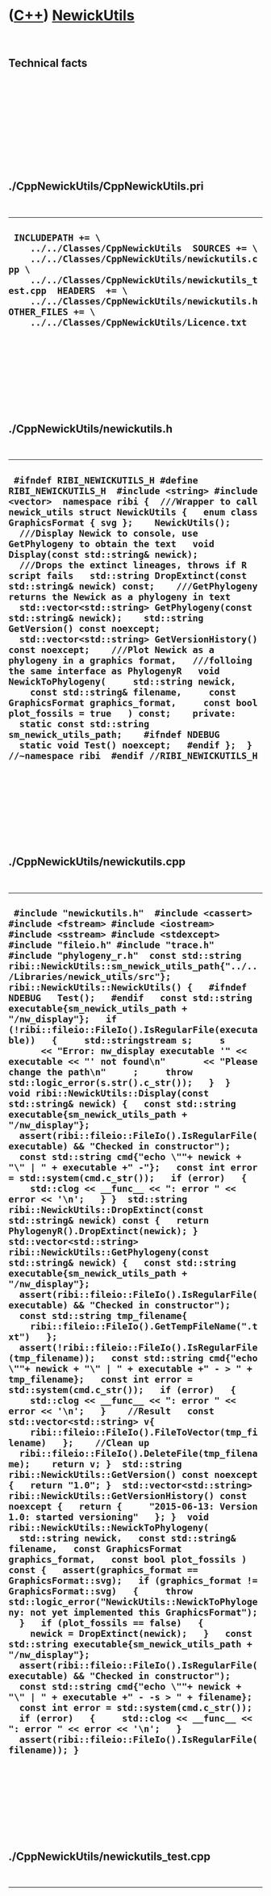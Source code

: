 



 

 

 

 

 

([C++](Cpp.md)) [NewickUtils](CppNewickUtils.md)
==================================================

 

Technical facts
---------------

 

 

 

 

 

 

./CppNewickUtils/CppNewickUtils.pri
-----------------------------------

 

  ----------------------------------------------------------------------------------------------------------------------------------------------------------------------------------------------------------------------------------------------------------------------------------------------------------
  ` INCLUDEPATH += \     ../../Classes/CppNewickUtils  SOURCES += \     ../../Classes/CppNewickUtils/newickutils.cpp \     ../../Classes/CppNewickUtils/newickutils_test.cpp  HEADERS  += \     ../../Classes/CppNewickUtils/newickutils.h  OTHER_FILES += \     ../../Classes/CppNewickUtils/Licence.txt`
  ----------------------------------------------------------------------------------------------------------------------------------------------------------------------------------------------------------------------------------------------------------------------------------------------------------

 

 

 

 

 

./CppNewickUtils/newickutils.h
------------------------------

 

  -------------------------------------------------------------------------------------------------------------------------------------------------------------------------------------------------------------------------------------------------------------------------------------------------------------------------------------------------------------------------------------------------------------------------------------------------------------------------------------------------------------------------------------------------------------------------------------------------------------------------------------------------------------------------------------------------------------------------------------------------------------------------------------------------------------------------------------------------------------------------------------------------------------------------------------------------------------------------------------------------------------------------------------------------------------------------------------------------------------------------------------------------------------------------------
  ` #ifndef RIBI_NEWICKUTILS_H #define RIBI_NEWICKUTILS_H  #include <string> #include <vector>  namespace ribi {  ///Wrapper to call newick_utils struct NewickUtils {   enum class GraphicsFormat { svg };    NewickUtils();     ///Display Newick to console, use GetPhylogeny to obtain the text   void Display(const std::string& newick);    ///Drops the extinct lineages, throws if R script fails   std::string DropExtinct(const std::string& newick) const;    ///GetPhylogeny returns the Newick as a phylogeny in text   std::vector<std::string> GetPhylogeny(const std::string& newick);    std::string GetVersion() const noexcept;   std::vector<std::string> GetVersionHistory() const noexcept;    ///Plot Newick as a phylogeny in a graphics format,   ///folloing the same interface as PhylogenyR   void NewickToPhylogeny(     std::string newick,     const std::string& filename,     const GraphicsFormat graphics_format,     const bool plot_fossils = true   ) const;    private:   static const std::string sm_newick_utils_path;    #ifndef NDEBUG   static void Test() noexcept;   #endif };  } //~namespace ribi  #endif //RIBI_NEWICKUTILS_H`
  -------------------------------------------------------------------------------------------------------------------------------------------------------------------------------------------------------------------------------------------------------------------------------------------------------------------------------------------------------------------------------------------------------------------------------------------------------------------------------------------------------------------------------------------------------------------------------------------------------------------------------------------------------------------------------------------------------------------------------------------------------------------------------------------------------------------------------------------------------------------------------------------------------------------------------------------------------------------------------------------------------------------------------------------------------------------------------------------------------------------------------------------------------------------------------

 

 

 

 

 

./CppNewickUtils/newickutils.cpp
--------------------------------

 

  -------------------------------------------------------------------------------------------------------------------------------------------------------------------------------------------------------------------------------------------------------------------------------------------------------------------------------------------------------------------------------------------------------------------------------------------------------------------------------------------------------------------------------------------------------------------------------------------------------------------------------------------------------------------------------------------------------------------------------------------------------------------------------------------------------------------------------------------------------------------------------------------------------------------------------------------------------------------------------------------------------------------------------------------------------------------------------------------------------------------------------------------------------------------------------------------------------------------------------------------------------------------------------------------------------------------------------------------------------------------------------------------------------------------------------------------------------------------------------------------------------------------------------------------------------------------------------------------------------------------------------------------------------------------------------------------------------------------------------------------------------------------------------------------------------------------------------------------------------------------------------------------------------------------------------------------------------------------------------------------------------------------------------------------------------------------------------------------------------------------------------------------------------------------------------------------------------------------------------------------------------------------------------------------------------------------------------------------------------------------------------------------------------------------------------------------------------------------------------------------------------------------------------------------------------------------------------------------------------------------------------------------------------------------------------------------------------------------------------------------------------------------------------------------------------------------------------------------------------------------------------------------------------------------------------------------------------------------------------------------------------------------------------------------------------------------------------------------------------------------------------------------------------------------------------------------------------------------------------------------------------------------------------
  ` #include "newickutils.h"  #include <cassert> #include <fstream> #include <iostream> #include <sstream> #include <stdexcept>  #include "fileio.h" #include "trace.h" #include "phylogeny_r.h"  const std::string ribi::NewickUtils::sm_newick_utils_path{"../../Libraries/newick_utils/src"};  ribi::NewickUtils::NewickUtils() {   #ifndef NDEBUG   Test();   #endif   const std::string executable{sm_newick_utils_path + "/nw_display"};   if (!ribi::fileio::FileIo().IsRegularFile(executable))   {     std::stringstream s;     s       << "Error: nw_display executable '" << executable << "' not found\n"       << "Please change the path\n"     ;     throw std::logic_error(s.str().c_str());   }  }  void ribi::NewickUtils::Display(const std::string& newick) {   const std::string executable{sm_newick_utils_path + "/nw_display"};   assert(ribi::fileio::FileIo().IsRegularFile(executable) && "Checked in constructor");   const std::string cmd{"echo \""+ newick + "\" | " + executable +" -"};   const int error = std::system(cmd.c_str());   if (error)   {     std::clog << __func__ << ": error " << error << '\n';   } }  std::string ribi::NewickUtils::DropExtinct(const std::string& newick) const {   return PhylogenyR().DropExtinct(newick); }  std::vector<std::string> ribi::NewickUtils::GetPhylogeny(const std::string& newick) {   const std::string executable{sm_newick_utils_path + "/nw_display"};   assert(ribi::fileio::FileIo().IsRegularFile(executable) && "Checked in constructor");   const std::string tmp_filename{     ribi::fileio::FileIo().GetTempFileName(".txt")   };   assert(!ribi::fileio::FileIo().IsRegularFile(tmp_filename));   const std::string cmd{"echo \""+ newick + "\" | " + executable +" - > " + tmp_filename};   const int error = std::system(cmd.c_str());   if (error)   {     std::clog << __func__ << ": error " << error << '\n';   }    //Result   const std::vector<std::string> v{     ribi::fileio::FileIo().FileToVector(tmp_filename)   };    //Clean up   ribi::fileio::FileIo().DeleteFile(tmp_filename);    return v; }  std::string ribi::NewickUtils::GetVersion() const noexcept {   return "1.0"; }  std::vector<std::string> ribi::NewickUtils::GetVersionHistory() const noexcept {   return {     "2015-06-13: Version 1.0: started versioning"   }; }  void ribi::NewickUtils::NewickToPhylogeny(   std::string newick,   const std::string& filename,   const GraphicsFormat graphics_format,   const bool plot_fossils ) const {   assert(graphics_format == GraphicsFormat::svg);   if (graphics_format != GraphicsFormat::svg)   {     throw std::logic_error("NewickUtils::NewickToPhylogeny: not yet implemented this GraphicsFormat");   }   if (plot_fossils == false)   {     newick = DropExtinct(newick);   }   const std::string executable{sm_newick_utils_path + "/nw_display"};   assert(ribi::fileio::FileIo().IsRegularFile(executable) && "Checked in constructor");   const std::string cmd{"echo \""+ newick + "\" | " + executable +" - -s > " + filename};   const int error = std::system(cmd.c_str());   if (error)   {     std::clog << __func__ << ": error " << error << '\n';   }   assert(ribi::fileio::FileIo().IsRegularFile(filename)); }`
  -------------------------------------------------------------------------------------------------------------------------------------------------------------------------------------------------------------------------------------------------------------------------------------------------------------------------------------------------------------------------------------------------------------------------------------------------------------------------------------------------------------------------------------------------------------------------------------------------------------------------------------------------------------------------------------------------------------------------------------------------------------------------------------------------------------------------------------------------------------------------------------------------------------------------------------------------------------------------------------------------------------------------------------------------------------------------------------------------------------------------------------------------------------------------------------------------------------------------------------------------------------------------------------------------------------------------------------------------------------------------------------------------------------------------------------------------------------------------------------------------------------------------------------------------------------------------------------------------------------------------------------------------------------------------------------------------------------------------------------------------------------------------------------------------------------------------------------------------------------------------------------------------------------------------------------------------------------------------------------------------------------------------------------------------------------------------------------------------------------------------------------------------------------------------------------------------------------------------------------------------------------------------------------------------------------------------------------------------------------------------------------------------------------------------------------------------------------------------------------------------------------------------------------------------------------------------------------------------------------------------------------------------------------------------------------------------------------------------------------------------------------------------------------------------------------------------------------------------------------------------------------------------------------------------------------------------------------------------------------------------------------------------------------------------------------------------------------------------------------------------------------------------------------------------------------------------------------------------------------------------------------------------------

 

 

 

 

 

./CppNewickUtils/newickutils\_test.cpp
--------------------------------------

 

  -----------------------------------------------------------------------------------------------------------------------------------------------------------------------------------------------------------------------------------------------------------------------------------------------------------------------------------------------------------------------------------------------------------------------------------------------------------------------------------------------------------------------------------------------------------------------------------------------------------------------------------------------------------------------------------------------------------------------------------------------------------------------------------------------------------------------------------------------------------------------------------------------------------------------------------------------------------------------------------------------------------------------------------------------------------------------------------------------------------------------------------------------------------------------------------------------------------------------------------------------------------------------------------------------------------------------------------------------------------------------------------------------------------------------------------------------------------------------------------------------------------------------------------------------------------------------------------------------------------------------------------------------------------------------------------------------------------------------------------------------------------------------------------------------------------------------------------------------------------------------------------------------------------------------------------------------------------------------------------------------------------------------------------------------------------------------------------------------------------------------------------------------------------------------------------------------------------------------------------------------------------------------------------------------------------------------------------------------------------------------------------------------------------------------------------------------------------------------------------------------------------------------------------------------------------------------------------------------------------------------------------------------------------------------------------------------------------------------------------------------------------------------------------------------------------------------------------------------------------------------------------------------------------------------------------------------------------------------------------
  ` #include "newickutils.h"  #include <cassert>  #include "fileio.h" #include "phylogeny_r.h" #include "testtimer.h" #include "trace.h"  #ifndef NDEBUG void ribi::NewickUtils::Test() noexcept {   {     static bool is_tested{false};     if (is_tested) return;     is_tested = true;   }   {     PhylogenyR();   }   const ribi::TestTimer test_timer(__func__,__FILE__,1.0);   const bool verbose{false};   if (verbose) { TRACE("GetPhylogeny"); }   {     const std::string newick{"(1,2);"};     std::vector<std::string> v{NewickUtils().GetPhylogeny(newick)};     assert(!v.empty());   }   if (verbose) { TRACE("DropExtinct"); }   {     assert(       NewickUtils().DropExtinct(            "(L:1,(((((XD:1,ZD:1):1,CE:2):1,(FE:2,EE:2):1):1,(GD:1,ID:1):1,BD:1):3,(AC:1,EC:1):1,(((TC:1,FD:2):1,QC:1,RC:1):1,((((AE:1,BE:1):1,(WD:1,YD:1):1):1,HD:1):2,MC:1):1):1):3);"       ) == "((((XD:1,ZD:1):1,CE:2):1,(FE:2,EE:2):1):4,((AE:1,BE:1):1,(WD:1,YD:1):1):5);"     );   }   if (verbose) { TRACE("NewickToPhylogeny on easy phylogeny"); }   {     const std::string temp_svg_filename{       ribi::fileio::FileIo().GetTempFileName(".svg")     };     const bool plot_fossils{true};     const std::string newick{"((F:2,G:2):1,H:3);"};     NewickUtils().NewickToPhylogeny(       newick,       temp_svg_filename,       NewickUtils::GraphicsFormat::svg,       plot_fossils     );     assert(ribi::fileio::FileIo().IsRegularFile(temp_svg_filename));     //Clean up     ribi::fileio::FileIo().DeleteFile(temp_svg_filename.c_str());   }   if (verbose) { TRACE("NewickToPhylogeny on hard phylogeny"); }   //ISSUE_267 does affect PhylogenyR, but not this class   {     const std::string newick{       "(L:1,(((((XD:1,ZD:1):1,CE:2):1,(FE:2,EE:2):1):1,(GD:1,ID:1):1,BD:1):3,(AC:1,EC:1):1,(((TC:1,FD:2):1,QC:1,RC:1):1,((((AE:1,BE:1):1,(WD:1,YD:1):1):1,HD:1):2,MC:1):1):1):3);"     };     for (bool plot_fossils: {true,false})     {       const std::string temp_svg_filename{         ribi::fileio::FileIo().GetTempFileName(".svg")       };       NewickUtils().NewickToPhylogeny(newick,temp_svg_filename,         NewickUtils::GraphicsFormat::svg,         plot_fossils       );       assert(ribi::fileio::FileIo().IsRegularFile(temp_svg_filename));       ribi::fileio::FileIo().DeleteFile(temp_svg_filename.c_str());     }   }   #ifdef FIX_ISSUE_269   //NewickToPhylogeny as PNG   {     const std::string temp_png_filename{       ribi::fileio::FileIo().GetTempFileName(".png")     };     const bool plot_fossils{false};     const std::string newick{"((F:2,G:2):1,H:3);"};     NewickUtils().NewickToPhylogeny(       newick,       temp_png_filename,       NewickUtils::GraphicsFormat::png,       plot_fossils     );     assert(ribi::fileio::FileIo().IsRegularFile(temp_png_filename));     //Clean up     ribi::fileio::FileIo().DeleteFile(temp_png_filename.c_str());   }   #endif // FIX_ISSUE_269 } #endif`
  -----------------------------------------------------------------------------------------------------------------------------------------------------------------------------------------------------------------------------------------------------------------------------------------------------------------------------------------------------------------------------------------------------------------------------------------------------------------------------------------------------------------------------------------------------------------------------------------------------------------------------------------------------------------------------------------------------------------------------------------------------------------------------------------------------------------------------------------------------------------------------------------------------------------------------------------------------------------------------------------------------------------------------------------------------------------------------------------------------------------------------------------------------------------------------------------------------------------------------------------------------------------------------------------------------------------------------------------------------------------------------------------------------------------------------------------------------------------------------------------------------------------------------------------------------------------------------------------------------------------------------------------------------------------------------------------------------------------------------------------------------------------------------------------------------------------------------------------------------------------------------------------------------------------------------------------------------------------------------------------------------------------------------------------------------------------------------------------------------------------------------------------------------------------------------------------------------------------------------------------------------------------------------------------------------------------------------------------------------------------------------------------------------------------------------------------------------------------------------------------------------------------------------------------------------------------------------------------------------------------------------------------------------------------------------------------------------------------------------------------------------------------------------------------------------------------------------------------------------------------------------------------------------------------------------------------------------------------------------------

 

 

 

 

 





 




This page has been created by the [tool](Tools.md)
[CodeToHtml](ToolCodeToHtml.md)
